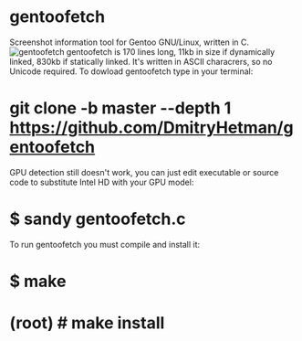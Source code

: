# gentoofetch
Screenshot information tool for Gentoo GNU/Linux, written in C.
![gentoofetch](https://user-images.githubusercontent.com/18743742/29305657-601e6172-8189-11e7-951e-32e1a4a565c3.png)
gentoofetch is 170 lines long, 11kb in size if dynamically linked, 830kb if statically linked. It's written 
in ASCII characrers, so no Unicode required.
To dowload gentoofetch type in your terminal:
# git clone -b master --depth 1 https://github.com/DmitryHetman/gentoofetch
GPU detection still doesn't work, you can just edit executable or source code to 
substitute Intel HD with your GPU model:
# $ sandy gentoofetch.c
To run gentoofetch you must compile and install it:
# $ make
# (root) # make install

